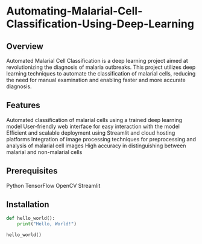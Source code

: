 # Automating-Malarial-Cell-Classification-Using-Deep-Learning

## Overview

Automated Malarial Cell Classification is a deep learning project aimed at revolutionizing the diagnosis of malaria outbreaks. This project utilizes deep learning techniques to automate the classification of malarial cells, reducing the need for manual examination and enabling faster and more accurate diagnosis.

## Features

Automated classification of malarial cells using a trained deep learning model
User-friendly web interface for easy interaction with the model
Efficient and scalable deployment using Streamlit and cloud hosting platforms
Integration of image processing techniques for preprocessing and analysis of malarial cell images
High accuracy in distinguishing between malarial and non-malarial cells

## Prerequisites

Python
TensorFlow
OpenCV
Streamlit

## Installation

```python
def hello_world():
    print("Hello, World!")

hello_world()
```
